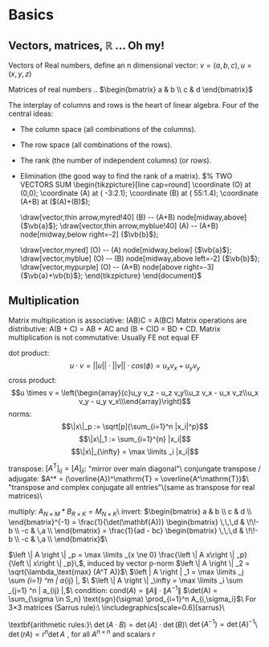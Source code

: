 # Basics
## Vectors, matrices, $\mathbb{R}$ ... Oh my!
Vectors of Real numbers, define an n dimensional vector:
$v=(a,b,c), u=(x,y,z)$

Matrices of real numbers ..
$\begin{bmatrix}
   a & b \\
   c & d
\end{bmatrix}$

The interplay of columns and rows is the heart of linear algebra. Four of the central ideas:
* The column space (all combinations of the columns).
* The row space (all combinations of the rows).
* The rank (the number of independent columns) (or rows).
* Elimination (the good way to find the rank of a matrix).
$% TWO VECTORS SUM
\begin{tikzpicture}[line cap=round]
  \coordinate (O) at (0,0);
  \coordinate (A) at ( -3:2.1);
  \coordinate (B) at ( 55:1.4);
  \coordinate (A+B) at ($(A)+(B)$);
  
  \draw[vector,thin arrow,myred!40] (B) -- (A+B) node[midway,above] {$\vb{a}$};
  \draw[vector,thin arrow,myblue!40] (A) -- (A+B) node[midway,below right=-2] {$\vb{b}$};
  
  \draw[vector,myred] (O) -- (A) node[midway,below] {$\vb{a}$};
  \draw[vector,myblue] (O) -- (B) node[midway,above left=-2] {$\vb{b}$};
  \draw[vector,mypurple] (O) -- (A+B) node[above right=-3] {$\vb{a}+\vb{b}$};
\end{tikzpicture}
\end{document}$
## Multiplication 
Matrix multiplication is associative: (AB)C = A(BC)
Matrix operations are distributive: A(B + C) = AB + AC and (B + C)D = BD + CD.
Matrix multiplication is not commutative: Usually FE not equal EF

dot product: 
$$u \cdot v = ||u|| \cdot ||v|| \cdot cos (\phi) = u_x v_x + u_y v_y$$
cross product:
$$u \times v = \left(\begin{array}{c}u_y v_z - u_z v_y\\u_z v_x - u_x v_z\\u_x v_y - u_y v_x\\\end{array}\right)$$
norms:
$$\|x\|_p := \sqrt[p]{\sum_{i=1}^n |x_i|^p}$$
$$\|x\|_1 := \sum_{i=1}^{n} |x_i|$$
$$\|x\|_{\infty} = \max \limits _i |x_i|$$

transpose: $[A^\mathrm{T}]_{ij} = [A]_{ji}$: "mirror over main diagonal"\\
conjungate transpose / adjugate: 
$A^* = (\overline{A})^\mathrm{T} = \overline{A^\mathrm{T}}$\\
"transpose and complex conjugate all entries"\\(same as transpose for real matrices)\\

multiply: $A_{N \times M} * B_{R \times K} = M_{N \times K}$\\
invert: $\begin{bmatrix}
a & b \\ c & d \\ 
\end{bmatrix}^{-1} =
\frac{1}{\det(\mathbf{A})} \begin{bmatrix}
\,\,\,d & \!\!-b \\ -c & \,a \\ 
\end{bmatrix} =
\frac{1}{ad - bc} \begin{bmatrix}
\,\,\,d & \!\!-b \\ -c & \,a \\ 
\end{bmatrix}$\\


$\left \| A \right \| _p = \max \limits _{x \ne 0} \frac{\left \| A x\right \| _p}{\left \| x\right \| _p}\,$, induced by vector p-norm
$\left \| A \right \| _2 = \sqrt{\lambda_\text{max} (A^T A)}$\\
$\left \| A \right \| _1 = \max \limits _j \sum _{i=1} ^m | a_{ij} |, $\\
$\left \| A \right \| _\infty = \max \limits _i \sum _{j=1} ^n | a_{ij} |,$\\
condition:
$\text{cond}(A) = \left \| A \right \| \cdot \left \| A^{-1} \right \|$
$\det(A) = \sum_{\sigma \in S_n} \text{sgn}(\sigma) \prod_{i=1}^n A_{i,\sigma_i}$\\
For 3$\times$3 matrices (Sarrus rule):\\
\includegraphics[scale=0.6]{sarrus}\\

\textbf{arithmetic rules:}\\
$\det (A \cdot B) = \det (A) \cdot \det (B)$\\
$\det (A^{-1}) = \det (A)^{-1}$\\
$\det\left(rA\right) = r^n\det A\,\,$,  for all $A^{n\times n}$ and scalars $r$

